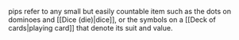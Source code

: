 pips refer to any small but easily countable item such as the dots on dominoes and [[Dice (die)|dice]], or the symbols on a [[Deck of cards|playing card]] that denote its suit and value.